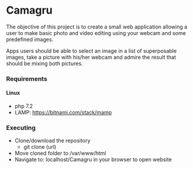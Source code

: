 # Camagru

The objective of this project is to create a small web application allowing a user to make basic photo and video editing using your webcam and some predefined images.

Apps users should be able to select an image in a list of superposable images, take a picture with his/her webcam and admire the result that should be mixing both pictures.

### Requirements
#### Linux
* php 7.2
* LAMP: https://bitnami.com/stack/mamp

### Executing

* Clone/download the repository
    * git clone (url)
* Move cloned folder to /var/www/html
* Navigate to: localhost/Camagru in your browser to open website
